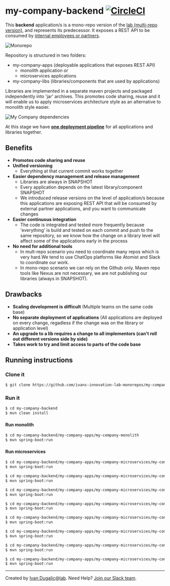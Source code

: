# my-company-backend [![CircleCI](https://circleci.com/gh/ivans-innovation-lab-monorepos/my-company-backend.svg?style=svg)](https://circleci.com/gh/ivans-innovation-lab-monorepos/my-company-backend)

This **backend** application/s is a mono-repo version of the [lab (multi-repo version)](http://ivans-innovation-lab.github.io/), and represents its predecessor. It exposes a REST API to be consumed by [internal employees or partners](http://idugalic.pro/2017-12-26-API-Strategy/).

![Monorepo](https://github.com/ivans-innovation-lab-monorepos/my-company-backend/raw/master/monorepo.png)


Repository is structured in two folders:

- my-company-apps (deployable applications that exposes REST API)
   - monolith application or
   - microservices applications
- my-company-libs (libraries/components that are used by applications)

Libraries are implemented in a separate maven projects and packaged independently into 'jar' archives. This promotes code sharing, reuse and it will enable us to apply microservices architecture style as an alternative to monolith style easier.

![My Company dependencies](https://github.com/ivans-innovation-lab-monorepos/my-company-backend/raw/master/my-company-dependencies.png)

At this stage we have **[one deployment pipeline](https://circleci.com/gh/ivans-innovation-lab-monorepos/workflows/my-company-backend)** for all applications and libraries together.


## Benefits

- **Promotes code sharing and reuse**
- **Unified versioning** 
  - Everything at that current commit works together
- **Easier dependency management and release management**
  - Libraries are always in SNAPSHOT
  - Every application depends on the latest library/component SNAPSHOT
  - We introduced release versions on the level of application/s because this applications are exposing REST API that will be consumed by external partner applications, and you want to communicate changes
- **Easier continuous integration**
  - The code is integrated and tested more frequently because 'everything' is build and tested on each commit and push to the same repository, so we know how the change on a library level will affect some of the applications early in the process
- **No need for additional tools**
  - In mult-repo scenario you need to coordinate many repos which is very hard.We tend to use ChatOps platforms like Atomist and Slack to coordinate our work. 
  - In mono-repo scenario we can rely on the Github only. Maven repo tools like Nexus are not necessary, we are not publishing our libraries (always in SNAPSHOT).

## Drawbacks

- **Scaling development is difficult** (Multiple teams on the same code base)
- **No separate deployment of applications** (All applications are deployed on every change, regadless if the change was on the library or application level)
- **An upgrade to a lib requires a change to all implementors (can't roll out different versions side by side)**
- **Takes work to try and limit access to parts of the code base**


## Running instructions

### Clone it

```bash
$ git clone https://github.com/ivans-innovation-lab-monorepos/my-company-backend.git
```

### Run it

```bash
$ cd my-company-backend
$ mvn clean install
```
#### Run monolith

```bash
$ cd my-company-backend/my-company-apps/my-company-monolith
$ mvn spring-boot:run
```

#### Run microservices

```bash
$ cd my-company-backend/my-company-apps/my-company-microservices/my-company-configuration-backingservice
$ mvn spring-boot:run

$ cd my-company-backend/my-company-apps/my-company-microservices/my-company-registry-backingservice
$ mvn spring-boot:run

$ cd my-company-backend/my-company-apps/my-company-microservices/my-company-blog-domain-microservice
$ mvn spring-boot:run

$ cd my-company-backend/my-company-apps/my-company-microservices/my-company-blog-materialized-view-microservice
$ mvn spring-boot:run

$ cd my-company-backend/my-company-apps/my-company-microservices/my-company-project-domain-microservice
$ mvn spring-boot:run

$ cd my-company-backend/my-company-apps/my-company-microservices/my-company-project-materialized-view-microservice
$ mvn spring-boot:run

$ cd my-company-backend/my-company-apps/my-company-microservices/my-company-api-gateway-backingservice
$ mvn spring-boot:run

$ cd my-company-backend/my-company-apps/my-company-microservices/my-company-adminserver-backingservice
$ mvn spring-boot:run

```

  ---
Created by [Ivan Dugalic][idugalic]@[lab][lab].
Need Help?  [Join our Slack team][slack].

[idugalic]: http://idugalic.pro
[lab]: http://lab.idugalic.pro
[slack]: https://communityinviter.com/apps/idugalic/idugalic

